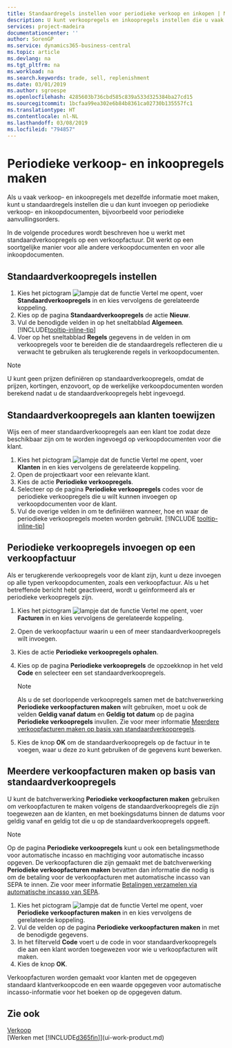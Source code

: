 ```yaml
---
title: Standaardregels instellen voor periodieke verkoop en inkopen | Microsoft Docs
description: U kunt verkoopregels en inkoopregels instellen die u vaak maakt en deze vervolgens invoeren op verkoop- en inkoopdocumenten om de regels snel te vullen met standaardgegevens.
services: project-madeira
documentationcenter: ''
author: SorenGP
ms.service: dynamics365-business-central
ms.topic: article
ms.devlang: na
ms.tgt_pltfrm: na
ms.workload: na
ms.search.keywords: trade, sell, replenishment
ms.date: 03/01/2019
ms.author: sgroespe
ms.openlocfilehash: 4285603b736cbd585c839a533d325384ba27cd15
ms.sourcegitcommit: 1bcfaa99ea302e6b84b8361ca02730b135557fc1
ms.translationtype: HT
ms.contentlocale: nl-NL
ms.lasthandoff: 03/08/2019
ms.locfileid: "794857"
---
```

# <a name="create-recurring-sales-and-purchase-lines"></a>Periodieke verkoop- en inkoopregels maken
Als u vaak verkoop- en inkoopregels met dezelfde informatie moet maken, kunt u standaardregels instellen die u dan kunt invoegen op periodieke verkoop- en inkoopdocumenten, bijvoorbeeld voor periodieke aanvullingsorders.  

In de volgende procedures wordt beschreven hoe u werkt met standaardverkoopregels op een verkoopfactuur. Dit werkt op een soortgelijke manier voor alle andere verkoopdocumenten en voor alle inkoopdocumenten.  

## <a name="to-set-up-standard-sales-lines"></a>Standaardverkoopregels instellen  
1. Kies het pictogram ![lampje dat de functie Vertel me opent](media/ui-search/search_small.png "Vertel me wat u wilt doen"), voer **Standaardverkoopregels** in en kies vervolgens de gerelateerde koppeling.  
2. Kies op de pagina **Standaardverkoopregels** de actie **Nieuw**.  
3. Vul de benodigde velden in op het sneltabblad **Algemeen**. [!INCLUDE[tooltip-inline-tip](includes/tooltip-inline-tip_md.md)]  
4. Voer op het sneltabblad **Regels** gegevens in de velden in om verkoopregels voor te bereiden die de standaardregels reflecteren die u verwacht te gebruiken als terugkerende regels in verkoopdocumenten.  

> [!NOTE]
> U kunt geen prijzen definiëren op standaardverkoopregels, omdat de prijzen, kortingen, enzovoort, op de werkelijke verkoopdocumenten worden berekend nadat u de standaardverkoopregels hebt ingevoegd.

## <a name="to-assign-standard-sales-lines-to-a-customers"></a>Standaardverkoopregels aan klanten toewijzen
Wijs een of meer standaardverkoopregels aan een klant toe zodat deze beschikbaar zijn om te worden ingevoegd op verkoopdocumenten voor die klant.

1. Kies het pictogram ![lampje dat de functie Vertel me opent](media/ui-search/search_small.png "Vertel me wat u wilt doen"), voer **Klanten** in en kies vervolgens de gerelateerde koppeling.
2. Open de projectkaart voor een relevante klant.
3. Kies de actie **Periodieke verkoopregels**.
4. Selecteer op de pagina **Periodieke verkoopregels** codes voor de periodieke verkoopregels die u wilt kunnen invoegen op verkoopdocumenten voor de klant.
5. Vul de overige velden in om te definiëren wanneer, hoe en waar de periodieke verkoopregels moeten worden gebruikt. [!INCLUDE [tooltip-inline-tip](includes/tooltip-inline-tip_md.md)]

## <a name="to-insert-recurring-sales-lines-on-a-sales-invoice"></a>Periodieke verkoopregels invoegen op een verkoopfactuur
Als er terugkerende verkoopregels voor de klant zijn, kunt u deze invoegen op alle typen verkoopdocumenten, zoals een verkoopfactuur. Als u het betreffende bericht hebt geactiveerd, wordt u geïnformeerd als er periodieke verkoopregels zijn.
1. Kies het pictogram ![lampje dat de functie Vertel me opent](media/ui-search/search_small.png "Vertel me wat u wilt doen"), voer **Facturen** in en kies vervolgens de gerelateerde koppeling.
2. Open de verkoopfactuur waarin u een of meer standaardverkoopregels wilt invoegen.
3. Kies de actie **Periodieke verkoopregels ophalen**.
4. Kies op de pagina **Periodieke verkoopregels** de opzoekknop in het veld **Code** en selecteer een set standaardverkoopregels.

    > [!NOTE]
    > Als u de set doorlopende verkoopregels samen met de batchverwerking **Periodieke verkoopfacturen maken** wilt gebruiken, moet u ook de velden **Geldig vanaf datum** en **Geldig tot datum** op de pagina **Periodieke verkoopregels** invullen. Zie voor meer informatie [Meerdere verkoopfacturen maken op basis van standaardverkoopregels](sales-how-work-standard-lines.md#to-create-multiple-sales-invoices-based-on-standard-sales-lines).

5. Kies de knop **OK** om de standaardverkoopregels op de factuur in te voegen, waar u deze zo kunt gebruiken of de gegevens kunt bewerken.

## <a name="to-create-multiple-sales-invoices-based-on-standard-sales-lines"></a>Meerdere verkoopfacturen maken op basis van standaardverkoopregels
U kunt de batchverwerking **Periodieke verkoopfacturen maken** gebruiken om verkoopfacturen te maken volgens de standaardverkoopregels die zijn toegewezen aan de klanten, en met boekingsdatums binnen de datums voor geldig vanaf en geldig tot die u op de standaardverkoopregels opgeeft.

> [!NOTE]
> Op de pagina **Periodieke verkoopregels** kunt u ook een betalingsmethode voor automatische incasso en machtiging voor automatische incasso opgeven. De verkoopfacturen die zijn gemaakt met de batchverwerking **Periodieke verkoopfacturen maken** bevatten dan informatie die nodig is om de betaling voor de verkoopfacturen met automatische incasso van SEPA te innen. Zie voor meer informatie [Betalingen verzamelen via automatische incasso van SEPA](finance-collect-payments-with-sepa-direct-debit.md).

1. Kies het pictogram ![lampje dat de functie Vertel me opent](media/ui-search/search_small.png "Vertel me wat u wilt doen"), voer **Periodieke verkoopfacturen maken** in en kies vervolgens de gerelateerde koppeling.
2. Vul de velden op de pagina **Periodieke verkoopfacturen maken** in met de benodigde gegevens.
3. In het filterveld **Code** voert u de code in voor standaardverkoopregels die aan een klant worden toegewezen voor wie u verkoopfacturen wilt maken.
4. Kies de knop **OK**.

Verkoopfacturen worden gemaakt voor klanten met de opgegeven standaard klantverkoopcode en een waarde opgegeven voor automatische incasso-informatie voor het boeken op de opgegeven datum.

## <a name="see-also"></a>Zie ook  
[Verkoop](sales-manage-sales.md)  
[Werken met [!INCLUDE[d365fin](includes/d365fin_md.md)]](ui-work-product.md)
